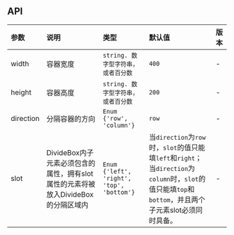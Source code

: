 

## API

|参数|说明|类型|默认值|版本|
|:--|:--|:--|:--|:--|
|width|容器宽度| `string. 数字型字符串，或者百分数` | `400` |-|
|height|容器高度| `string. 数字型字符串，或者百分数` | `200` |-|
|direction|分隔容器的方向| `Enum {'row', 'column'}` | `row` |-|
|slot|DivideBox内子元素必须包含的属性，拥有slot属性的元素将被放入DivideBox的分隔区域内| `Enum {'left', 'right', 'top', 'bottom'}` | 当`direction`为`row`时，`slot`的值只能填`left`和`right`；当`direction`为`column`时，`slot`的值只能填`top`和`bottom`，并且两个子元素slot必须同时具备。|-|
